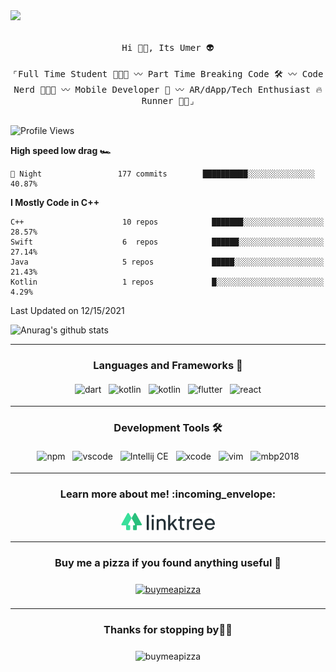<!--
**seanAkhtar/seanAkhtar** is a ✨ _special_ ✨ repository because its `README.md` (this file) appears on your GitHub profile.

    Insights
<!--START_SECTION:waka-->
<a href = "mailto: usakhtar@pm.me">
<img src="https://github.com/ukieTux/ukieTux/blob/master/open2work.svg"  height=28  /></a>
<br/>
<br/>
<p align="center">
  <samp>
   Hi 👋🏻,  Its Umer 👽
    <br><br>
    ⌜Full Time Student 👨🏻‍🎓 〰️ Part Time Breaking Code 🛠 〰️ Code Nerd 👨🏻‍💻 〰️ Mobile Developer 📱 〰️ AR/dApp/Tech Enthusiast 🔥 Runner 🏃🏻⌟
  </samp>
<br><br>
    
![Profile Views](http://img.shields.io/badge/Profile%20Views-146-blue)


**High speed low drag 🏎** 

```text
🌙 Night                 177 commits        ██████████░░░░░░░░░░░░░░░   40.87% 
```

**I Mostly Code in C++** 

```text
C++                      10 repos            ███████░░░░░░░░░░░░░░░░░░   28.57% 
Swift                    6  repos            ██████░░░░░░░░░░░░░░░░░░░   27.14% 
Java                     5 repos             █████░░░░░░░░░░░░░░░░░░░░   21.43% 
Kotlin                   1 repos             █░░░░░░░░░░░░░░░░░░░░░░░░   4.29%
```



 Last Updated on 12/15/2021
<!--END_SECTION:waka-->
  
  
![Anurag's github stats](https://github-readme-stats.vercel.app/api?username=seanAkhtar&count_private=true&show_icons=true)


---

<h3 align="center">Languages and Frameworks 📖</h3>
<p align="center">
  <!-- For more icons please follow  https://github.com/ukieTux/ColoredBadges -->

  <img src="https://github.com/ukieTux/ukieTux/blob/master/assets/dart.svg" alt="dart" style="vertical-align:top; margin:4px" height=28>
   <img src="https://github.com/ukieTux/ukieTux/blob/master/assets/kotlin.svg" alt="kotlin" style="vertical-align:top; margin:4px" height=28>
   <img src="https://github.com/ukieTux/ukieTux/blob/master/assets/swift.svg" alt="kotlin" style="vertical-align:top; margin:4px" height=28>
  <img src="https://github.com/ukieTux/ukieTux/blob/master/assets/flutter.svg" alt="flutter" style="vertical-align:top; margin:4px" height=28>
  <img src="https://github.com/ukieTux/ukieTux/blob/master/assets/react.svg" alt="react" style="vertical-align:top; margin:4px" height=28>

---

<h3 align="center">Development Tools 🛠</h3>
<p align="center">

  <!-- For more icons please follow  https://github.com/ukieTux/ColoredBadges -->

  <img src="https://github.com/ukieTux/ukieTux/blob/master/assets/npm.svg" alt="npm" style="vertical-align:top;margin:4px" height=28>
  <img src="https://github.com/ukieTux/ukieTux/blob/master/assets/visualstudio_code.svg" alt="vscode" style="vertical-align:top; margin:4px" height=28>
  <img src="https://github.com/ukieTux/ukieTux/blob/master/assets/jetbrains_intellij.svg" alt="Intellij CE" style="vertical-align:top; margin:4px" height=28>
   <img src="https://github.com/ukieTux/ukieTux/blob/master/assets/xcode.svg" alt="xcode" style="vertical-align:top; margin:4px" height=28>
    <img src="https://github.com/ukieTux/ukieTux/blob/master/assets/vim.svg" alt="vim" style="vertical-align:top; margin:4px" height=28>
   <img src="https://github.com/ukieTux/ukieTux/blob/master/assets/mac.svg" alt="mbp2018" style="vertical-align:top; margin:4px" height=28>

---

<h3 align="center">Learn more about me! :incoming_envelope:</h3>
<p align="center">
  <a href="https://linktr.ee/cyber_ronin">
    <img src="https://github.com/seanAkhtar/seanAkhtar/blob/main/assets/linktree-1.svg" alt="linktree" style="vertical-align:top; margin:4px" height=28>
  </a>
</p>

---

<h3 align="center">Buy me a pizza if you found anything useful 🍕</h3>
<p align="center">
  <a href="https://www.buymeacoffee.com/cyberronin" target="_blank">
    <img src="https://www.buymeacoffee.com/assets/img/guidelines/download-assets-sm-2.svg" alt="buymeapizza" style="vertical-align:top; margin:8px" height="36">
    </a>  
</p>

---

<h3 align="center">Thanks for stopping by👋🏻</h3>

<p align="center">

 <img src="https://myoctocat.com/assets/images/base-octocat.svg" alt="buymeapizza" style="vertical-align:top; margin:8px" height="200">

    
